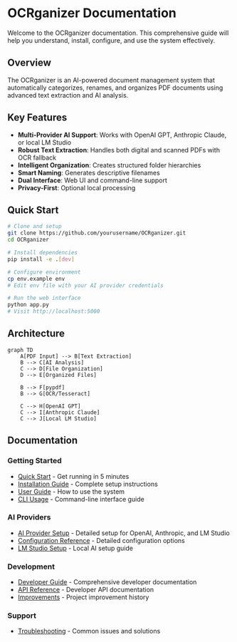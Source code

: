 # OCRganizer Documentation

Welcome to the OCRganizer documentation. This comprehensive guide will help you understand, install, configure, and use the system effectively.

## Overview

The OCRganizer is an AI-powered document management system that automatically categorizes, renames, and organizes PDF documents using advanced text extraction and AI analysis.

## Key Features

- **Multi-Provider AI Support**: Works with OpenAI GPT, Anthropic Claude, or local LM Studio
- **Robust Text Extraction**: Handles both digital and scanned PDFs with OCR fallback
- **Intelligent Organization**: Creates structured folder hierarchies
- **Smart Naming**: Generates descriptive filenames
- **Dual Interface**: Web UI and command-line support
- **Privacy-First**: Optional local processing

## Quick Start

```bash
# Clone and setup
git clone https://github.com/yourusername/OCRganizer.git
cd OCRganizer

# Install dependencies
pip install -e .[dev]

# Configure environment
cp env.example env
# Edit env file with your AI provider credentials

# Run the web interface
python app.py
# Visit http://localhost:5000
```

## Architecture

```mermaid
graph TD
    A[PDF Input] --> B[Text Extraction]
    B --> C[AI Analysis]
    C --> D[File Organization]
    D --> E[Organized Files]
    
    B --> F[pypdf]
    B --> G[OCR/Tesseract]
    
    C --> H[OpenAI GPT]
    C --> I[Anthropic Claude]
    C --> J[Local LM Studio]
```

## Documentation

### Getting Started
- [Quick Start](quick-start.md) - Get running in 5 minutes
- [Installation Guide](installation.md) - Complete setup instructions
- [User Guide](user-guide.md) - How to use the system
- [CLI Usage](cli-usage.md) - Command-line interface guide

### AI Providers
- [AI Provider Setup](ai-provider-setup.md) - Detailed setup for OpenAI, Anthropic, and LM Studio
- [Configuration Reference](configuration.md) - Detailed configuration options
- [LM Studio Setup](lm-studio-setup.md) - Local AI setup guide

### Development
- [Developer Guide](developer-guide.md) - Comprehensive developer documentation
- [API Reference](api.md) - Developer API documentation
- [Improvements](improvements.md) - Project improvement history

### Support
- [Troubleshooting](troubleshooting.md) - Common issues and solutions
